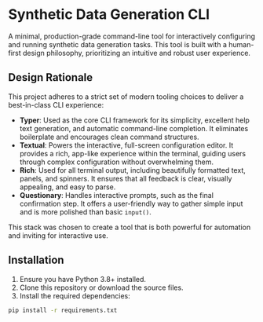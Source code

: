 # Synthetic Data Generation CLI

A minimal, production-grade command-line tool for interactively configuring and running synthetic data generation tasks. This tool is built with a human-first design philosophy, prioritizing an intuitive and robust user experience.

## Design Rationale

This project adheres to a strict set of modern tooling choices to deliver a best-in-class CLI experience:

-   **Typer**: Used as the core CLI framework for its simplicity, excellent help text generation, and automatic command-line completion. It eliminates boilerplate and encourages clean command structures.
-   **Textual**: Powers the interactive, full-screen configuration editor. It provides a rich, app-like experience within the terminal, guiding users through complex configuration without overwhelming them.
-   **Rich**: Used for all terminal output, including beautifully formatted text, panels, and spinners. It ensures that all feedback is clear, visually appealing, and easy to parse.
-   **Questionary**: Handles interactive prompts, such as the final confirmation step. It offers a user-friendly way to gather simple input and is more polished than basic `input()`.

This stack was chosen to create a tool that is both powerful for automation and inviting for interactive use.

## Installation

1.  Ensure you have Python 3.8+ installed.
2.  Clone this repository or download the source files.
3.  Install the required dependencies:

```bash
pip install -r requirements.txt
```